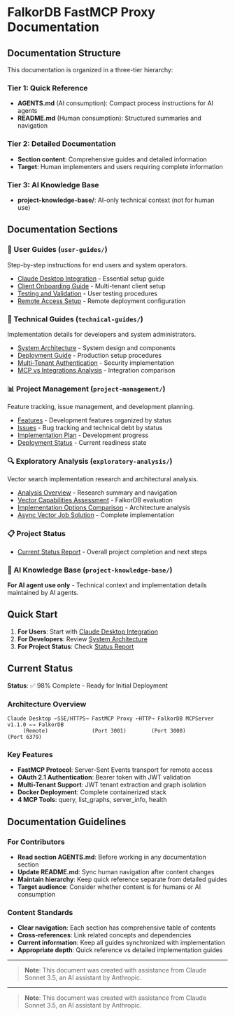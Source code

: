 # FalkorDB FastMCP Proxy Documentation

## Documentation Structure

This documentation is organized in a three-tier hierarchy:

### Tier 1: Quick Reference
- **AGENTS.md** (AI consumption): Compact process instructions for AI agents
- **README.md** (Human consumption): Structured summaries and navigation

### Tier 2: Detailed Documentation
- **Section content**: Comprehensive guides and detailed information
- **Target**: Human implementers and users requiring complete information

### Tier 3: AI Knowledge Base
- **project-knowledge-base/**: AI-only technical context (not for human use)

## Documentation Sections

### 📖 User Guides (`user-guides/`)
Step-by-step instructions for end users and system operators.
- [Claude Desktop Integration](./user-guides/claude-desktop-integration.md) - Essential setup guide
- [Client Onboarding Guide](./user-guides/client-onboarding-guide.md) - Multi-tenant client setup
- [Testing and Validation](./user-guides/testing.md) - User testing procedures
- [Remote Access Setup](./user-guides/REMOTE_ACCESS.md) - Remote deployment configuration

### 🔧 Technical Guides (`technical-guides/`)
Implementation details for developers and system administrators.
- [System Architecture](./technical-guides/architecture.md) - System design and components
- [Deployment Guide](./technical-guides/deployment-guide.md) - Production setup procedures
- [Multi-Tenant Authentication](./technical-guides/multi-tenant-authentication.md) - Security implementation
- [MCP vs Integrations Analysis](./technical-guides/mcp-vs-integrations.md) - Integration comparison

### 📊 Project Management (`project-management/`)
Feature tracking, issue management, and development planning.
- [Features](./project-management/features/) - Development features organized by status
- [Issues](./project-management/issues/) - Bug tracking and technical debt by status
- [Implementation Plan](./project-management/implementation-plan.md) - Development progress
- [Deployment Status](./project-management/deployment-status.md) - Current readiness state

### 🔍 Exploratory Analysis (`exploratory-analysis/`)
Vector search implementation research and architectural analysis.
- [Analysis Overview](./exploratory-analysis/README.md) - Research summary and navigation
- [Vector Capabilities Assessment](./exploratory-analysis/vector-capabilities-assessment.md) - FalkorDB evaluation
- [Implementation Options Comparison](./exploratory-analysis/implementation-options-comparison.md) - Architecture analysis
- [Async Vector Job Solution](./exploratory-analysis/async-vector-job-solution.md) - Complete implementation

### 📋 Project Status
- [Current Status Report](./STATUS.md) - Overall project completion and next steps

### 🤖 AI Knowledge Base (`project-knowledge-base/`)
**For AI agent use only** - Technical context and implementation details maintained by AI agents.

## Quick Start

1. **For Users**: Start with [Claude Desktop Integration](./user-guides/claude-desktop-integration.md)
2. **For Developers**: Review [System Architecture](./technical-guides/architecture.md)
3. **For Project Status**: Check [Status Report](./STATUS.md)

## Current Status

**Status**: ✅ 98% Complete - Ready for Initial Deployment

### Architecture Overview
```
Claude Desktop ←SSE/HTTPS→ FastMCP Proxy ←HTTP→ FalkorDB MCPServer v1.1.0 ←→ FalkorDB
     (Remote)              (Port 3001)        (Port 3000)              (Port 6379)
```

### Key Features
- **FastMCP Protocol**: Server-Sent Events transport for remote access
- **OAuth 2.1 Authentication**: Bearer token with JWT validation
- **Multi-Tenant Support**: JWT tenant extraction and graph isolation
- **Docker Deployment**: Complete containerized stack
- **4 MCP Tools**: query, list_graphs, server_info, health

## Documentation Guidelines

### For Contributors
- **Read section AGENTS.md**: Before working in any documentation section
- **Update README.md**: Sync human navigation after content changes
- **Maintain hierarchy**: Keep quick reference separate from detailed guides
- **Target audience**: Consider whether content is for humans or AI consumption

### Content Standards
- **Clear navigation**: Each section has comprehensive table of contents
- **Cross-references**: Link related concepts and dependencies
- **Current information**: Keep all guides synchronized with implementation
- **Appropriate depth**: Quick reference vs detailed implementation guides

---

> **Note**: This document was created with assistance from Claude Sonnet 3.5, an AI assistant by Anthropic.

---

> **Note**: This document was created with assistance from Claude Sonnet 3.5, an AI assistant by Anthropic.